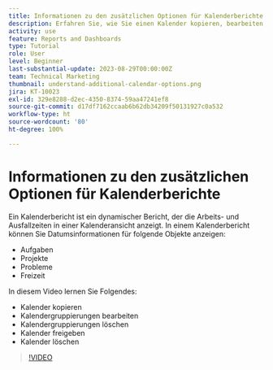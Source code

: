 ```yaml
---
title: Informationen zu den zusätzlichen Optionen für Kalenderberichte
description: Erfahren Sie, wie Sie einen Kalender kopieren, bearbeiten, freigeben und löschen können.
activity: use
feature: Reports and Dashboards
type: Tutorial
role: User
level: Beginner
last-substantial-update: 2023-08-29T00:00:00Z
team: Technical Marketing
thumbnail: understand-additional-calendar-options.png
jira: KT-10023
exl-id: 329e8288-d2ec-4350-8374-59aa47241ef8
source-git-commit: d17df7162ccaab6b62db34209f50131927c0a532
workflow-type: ht
source-wordcount: '80'
ht-degree: 100%

---
```


# Informationen zu den zusätzlichen Optionen für Kalenderberichte

Ein Kalenderbericht ist ein dynamischer Bericht, der die Arbeits- und Ausfallzeiten in einer Kalenderansicht anzeigt. In einem Kalenderbericht können Sie Datumsinformationen für folgende Objekte anzeigen:

* Aufgaben
* Projekte
* Probleme
* Freizeit

In diesem Video lernen Sie Folgendes:

* Kalender kopieren
* Kalendergruppierungen bearbeiten
* Kalendergruppierungen löschen
* Kalender freigeben
* Kalender löschen

>[!VIDEO](https://video.tv.adobe.com/v/3445065/?quality=12&learn=on&enablevpops&captions=ger)
